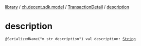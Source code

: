 [library](../../index.md) / [ch.decent.sdk.model](../index.md) / [TransactionDetail](index.md) / [description](./description.md)

# description

`@SerializedName("m_str_description") val description: `[`String`](https://kotlinlang.org/api/latest/jvm/stdlib/kotlin/-string/index.html)